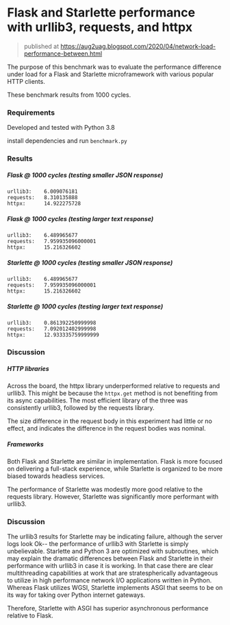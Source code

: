 # Flask and Starlette performance with urllib3, requests, and httpx

> published at https://aug2uag.blogspot.com/2020/04/network-load-performance-between.html

The purpose of this benchmark was to evaluate the performance difference under load for a Flask and Starlette microframework with various popular HTTP clients.

These benchmark results from 1000 cycles.

### Requirements

Developed and tested with Python 3.8

install dependencies and run `benchmark.py`


### Results

##### Flask @ 1000 cycles (testing smaller JSON response)
```
urllib3: 	6.009076181
requests: 	8.310135888
httpx:		14.922275728
```

##### Flask @ 1000 cycles (testing larger text response)
```
urllib3: 	6.489965677
requests: 	7.959935096000001
httpx:		15.216326602
```

##### Starlette @ 1000 cycles (testing smaller JSON response)
```
urllib3: 	6.489965677
requests: 	7.959935096000001
httpx:		15.216326602
```

##### Starlette @ 1000 cycles (testing larger text response)
```
urllib3: 	0.861392250999998
requests: 	7.092012402999998
httpx:		12.933335759999999
```


### Discussion

##### HTTP libraries

Across the board, the httpx library underperformed relative to requests and urllib3. This might be because the `httpx.get` method is not benefiting from its async capabilities. The most efficient library of the three was consistently urllib3, followed by the requests library.

The size difference in the request body in this experiment had little or no effect, and indicates the difference in the request bodies was nominal.

##### Frameworks

Both Flask and Starlette are similar in implementation. Flask is more focused on delivering a full-stack experience, while Starlette is organized to be more biased towards headless services.

The performance of Starlette was modestly more good relative to the requests library. However, Starlette was significantly more performant with urllib3.


### Discussion

The urllib3 results for Starlette may be indicating failure, although the server logs look Ok-- the performance of urllib3 with Starlette is simply unbelievable. Starlette and Python 3 are optimized with subroutines, which may explain the dramatic differences between Flask and Starlette in their performance with urllib3 in case it is working. In that case there are clear multithreading capabilities at work that are stratespherically advantageous to utilize in high performance network I/O applications written in Python. Whereas Flask utilizes WGSI, Starlette implements ASGI that seems to be on its way for taking over Python internet gateways.

Therefore, Starlette with ASGI has superior asynchronous performance relative to Flask.